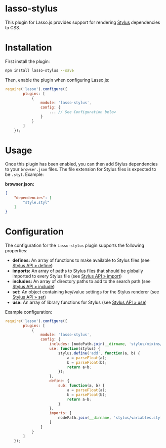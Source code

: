 lasso-stylus
=======================

This plugin for Lasso.js provides support for rendering [Stylus](http://learnboost.github.io/stylus/) dependencies to CSS.

# Installation

First install the plugin:

```bash
npm install lasso-stylus --save
```

Then, enable the plugin when configuring Lasso.js:

```javascript
require('lasso').configure({
        plugins: [
            {
                module: 'lasso-stylus',
                config: {
                    ... // See Configuration below
                }
            }
        ]
    });
```

# Usage

Once this plugin has been enabled, you can then add Stylus dependencies to your `browser.json` files. The file extension for Stylus files is expected to be `.styl`. Example:

__browser.json:__

```json
{
    "dependencies": [
        "style.styl"
    ]
}
```

# Configuration

The configuration for the `lasso-stylus` plugin supports the following properties:

* __defines:__ An array of functions to make available to Stylus files (see [Stylus API » define](https://github.com/LearnBoost/stylus/blob/master/docs/js.md#definename-node))
* __imports:__ An array of paths to Stylus files that should be globally imported to every Stylus file (see [Stylus API » import](https://github.com/LearnBoost/stylus/blob/master/docs/js.md#importpath))
* __includes:__ An array of directory paths to add to the search path (see [Stylus API » include](https://github.com/LearnBoost/stylus/blob/master/docs/js.md#includepath))
* __set:__ An object containing key/value settings for the Stylus renderer (see [Stylus API » set](https://github.com/LearnBoost/stylus/blob/master/docs/js.md#setsetting-value))
* __use:__ An array of library functions for Stylus (see [Stylus API » use](https://github.com/LearnBoost/stylus/blob/master/docs/js.md#usefn))


Example configuration:

```javascript
require('lasso').configure({
        plugins: [
            {
                module: 'lasso-stylus',
                config: {
                    includes: [nodePath.join(__dirname, 'stylus/mixins/')],
                    use: function(stylus) {
                        stylus.define('add', function(a, b) {
                            a = parseFloat(a);
                            b = parseFloat(b);
                            return a+b;
                        });
                    },
                    define: {
                        sub: function(a, b) {
                            a = parseFloat(a);
                            b = parseFloat(b);
                            return a-b;
                        }
                    },
                    imports: [
                        nodePath.join(__dirname, 'stylus/variables.styl')
                    ]
                }
            }
        ]
    });
```
